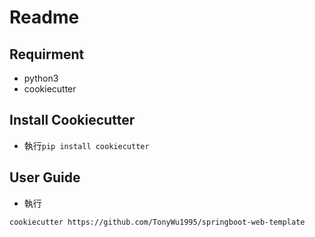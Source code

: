 # Readme

## Requirment
- python3
- cookiecutter

## Install Cookiecutter
- 執行`pip install cookiecutter`

## User Guide
- 執行
```
cookiecutter https://github.com/TonyWu1995/springboot-web-template
```
